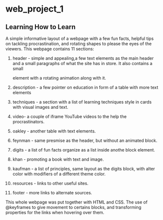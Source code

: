 # web_project_1
## Learning How to Learn

A simple informative layout of a webpage with a few fun facts, helpful tips on tackling procrastination, and rotating shapes to please the eyes of the viewers. 
This webpage contains 11 sections:

1. header - simple and appealing,a few text elements as the main header and a small paragraphs of what the site has in store. It also contains a small <div> element with a rotating animation along with it.

2. description - a few pointer on education in form of a table with more text elements

3. techniques - a section with a list of learning techniques style in cards with visual images and text.

4. video- a couple of iframe YouTube videos to the help the procrastinators.

5. oakley - another table with text elements.

6. feynman - same presmise as the header, but without an animated block.

7. digits - a list of fun facts organize as a list inside anothe block element.

8. khan - promoting a book with text and image.

9. kaufman - a list of principles, same layout as the digits block, with alter color with modifiers of a different theme color.

10. resources - links to other useful sites.

11. footer - more links to alternate sources.

This whole webpage was put together with HTML and CSS. The use of @keyframes to give movement to certains blocks, and transforming properties for the links when hovering over them. 
